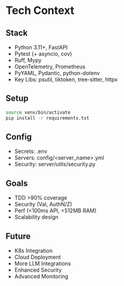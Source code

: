 # Tech Context

## Stack
- Python 3.11+, FastAPI
- Pytest (+ asyncio, cov)
- Ruff, Mypy
- OpenTelemetry, Prometheus
- PyYAML, Pydantic, python-dotenv
- Key Libs: psutil, tiktoken, tree-sitter, httpx

## Setup
```bash
source venv/bin/activate
pip install -r requirements.txt
```

## Config
- Secrets: .env
- Servers: config/<server_name>.yml
- Security: server/utils/security.py

## Goals
- TDD >90% coverage
- Security (Val, AuthN/Z)
- Perf (<100ms API, <512MB RAM)
- Scalability design

## Future
- K8s Integration
- Cloud Deployment
- More LLM Integrations
- Enhanced Security
- Advanced Monitoring